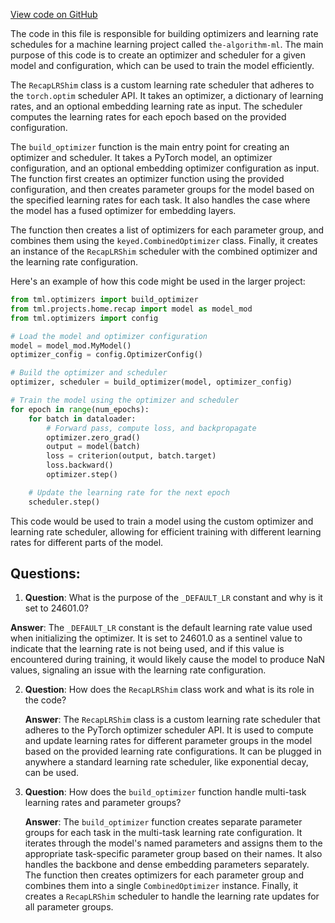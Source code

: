 [View code on GitHub](https://github.com/twitter/the-algorithm-ml/blob/master/projects/home/recap/optimizer/optimizer.py)

The code in this file is responsible for building optimizers and learning rate schedules for a machine learning project called `the-algorithm-ml`. The main purpose of this code is to create an optimizer and scheduler for a given model and configuration, which can be used to train the model efficiently.

The `RecapLRShim` class is a custom learning rate scheduler that adheres to the `torch.optim` scheduler API. It takes an optimizer, a dictionary of learning rates, and an optional embedding learning rate as input. The scheduler computes the learning rates for each epoch based on the provided configuration.

The `build_optimizer` function is the main entry point for creating an optimizer and scheduler. It takes a PyTorch model, an optimizer configuration, and an optional embedding optimizer configuration as input. The function first creates an optimizer function using the provided configuration, and then creates parameter groups for the model based on the specified learning rates for each task. It also handles the case where the model has a fused optimizer for embedding layers.

The function then creates a list of optimizers for each parameter group, and combines them using the `keyed.CombinedOptimizer` class. Finally, it creates an instance of the `RecapLRShim` scheduler with the combined optimizer and the learning rate configuration.

Here's an example of how this code might be used in the larger project:

```python
from tml.optimizers import build_optimizer
from tml.projects.home.recap import model as model_mod
from tml.optimizers import config

# Load the model and optimizer configuration
model = model_mod.MyModel()
optimizer_config = config.OptimizerConfig()

# Build the optimizer and scheduler
optimizer, scheduler = build_optimizer(model, optimizer_config)

# Train the model using the optimizer and scheduler
for epoch in range(num_epochs):
    for batch in dataloader:
        # Forward pass, compute loss, and backpropagate
        optimizer.zero_grad()
        output = model(batch)
        loss = criterion(output, batch.target)
        loss.backward()
        optimizer.step()

    # Update the learning rate for the next epoch
    scheduler.step()
```

This code would be used to train a model using the custom optimizer and learning rate scheduler, allowing for efficient training with different learning rates for different parts of the model.
## Questions: 
 1. **Question**: What is the purpose of the `_DEFAULT_LR` constant and why is it set to 24601.0?
   
   **Answer**: The `_DEFAULT_LR` constant is the default learning rate value used when initializing the optimizer. It is set to 24601.0 as a sentinel value to indicate that the learning rate is not being used, and if this value is encountered during training, it would likely cause the model to produce NaN values, signaling an issue with the learning rate configuration.

2. **Question**: How does the `RecapLRShim` class work and what is its role in the code?

   **Answer**: The `RecapLRShim` class is a custom learning rate scheduler that adheres to the PyTorch optimizer scheduler API. It is used to compute and update learning rates for different parameter groups in the model based on the provided learning rate configurations. It can be plugged in anywhere a standard learning rate scheduler, like exponential decay, can be used.

3. **Question**: How does the `build_optimizer` function handle multi-task learning rates and parameter groups?

   **Answer**: The `build_optimizer` function creates separate parameter groups for each task in the multi-task learning rate configuration. It iterates through the model's named parameters and assigns them to the appropriate task-specific parameter group based on their names. It also handles the backbone and dense embedding parameters separately. The function then creates optimizers for each parameter group and combines them into a single `CombinedOptimizer` instance. Finally, it creates a `RecapLRShim` scheduler to handle the learning rate updates for all parameter groups.
